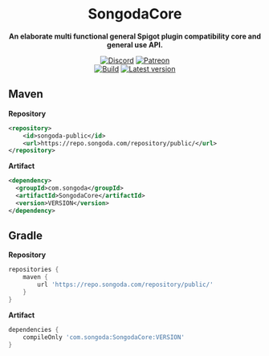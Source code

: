 <!--suppress HtmlDeprecatedAttribute -->
<div align="center">

# SongodaCore

**An elaborate multi functional general Spigot plugin compatibility core and general use API.**

<!-- Shields -->
[![Discord](https://img.shields.io/discord/293212540723396608?color=7289DA&label=Discord&logo=discord&logoColor=7289DA)](https://discord.gg/songoda)
[![Patreon](https://img.shields.io/badge/-Support_on_Patreon-F96854.svg?logo=patreon&style=flat&logoColor=white)](https://www.patreon.com/join/songoda)
<br>
[![Build](https://github.com/songoda/SongodaCore/actions/workflows/build.yml/badge.svg)](https://github.com/songoda/SongodaCore/actions/workflows/build.yml)
[![Latest version](https://img.shields.io/nexus/public/com.songoda/SongodaCore?label=Latest%20version&server=https%3A%2F%2Frepo.songoda.com%2F)](https://repo.songoda.com/#browse/browse:public:com%2Fsongoda%2FSongodaCore)
</div>

<!-- TODO:
## Documentation

JavaDocs are hosted at ???.
-->

## Maven
**Repository**
```xml
<repository>
    <id>songoda-public</id>
    <url>https://repo.songoda.com/repository/public/</url>
</repository>
```

**Artifact**
```xml
<dependency>
  <groupId>com.songoda</groupId>
  <artifactId>SongodaCore</artifactId>
  <version>VERSION</version>
</dependency>
 ```


## Gradle
**Repository**
```groovy
repositories {
    maven {
        url 'https://repo.songoda.com/repository/public/'
    }
}
```

**Artifact**
```groovy
dependencies {
    compileOnly 'com.songoda:SongodaCore:VERSION'
}
```

